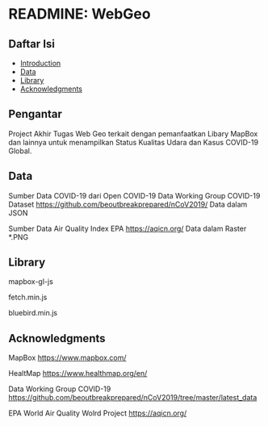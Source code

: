 READMINE: WebGeo
=================================================

Daftar Isi
-----------------

* [Introduction](#introduction)
* [Data](#data)
* [Library](#library)
* [Acknowledgments](#acknowledgments)


Pengantar
------------

Project Akhir Tugas Web Geo terkait dengan pemanfaatkan Libary MapBox dan lainnya untuk menampilkan Status Kualitas Udara dan Kasus COVID-19 Global. 

Data
------------

Sumber Data COVID-19 dari Open COVID-19 Data Working Group COVID-19 Dataset
https://github.com/beoutbreakprepared/nCoV2019/
Data dalam JSON

Sumber Data Air Quality Index EPA
https://aqicn.org/
Data dalam Raster *.PNG

Library
-----

mapbox-gl-js

fetch.min.js

bluebird.min.js

Acknowledgments
---------------

MapBox https://www.mapbox.com/

HealtMap https://www.healthmap.org/en/

Data Working Group COVID-19 https://github.com/beoutbreakprepared/nCoV2019/tree/master/latest_data

EPA World Air Quality Wolrd Project https://aqicn.org/